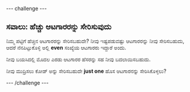 --- challenge ---

## ಸವಾಲು: ಹೆಚ್ಚು ಆಟಗಾರರನ್ನು ಸೇರಿಸುವುದು

ನಿಮ್ಮ ಪಟ್ಟಿಗೆ ಹೆಚ್ಚಿನ ಆಟಗಾರರನ್ನು ಸೇರಿಸಬಹುದೇ? ನೀವು ಇಷ್ಟಪಡುವಷ್ಟು ಆಟಗಾರರನ್ನು ನೀವು ಸೇರಿಸಬಹುದು, ಆದರೆ ನೆನಪಿಟ್ಟುಕೊಳ್ಳಿ ಅಲ್ಲಿ **even** ಸಂಖ್ಯೆಯ ಆಟಗಾರರು ಇದ್ದಾರೆ ಅಂದು.

ನೀವು ಬಯಸಿದಲ್ಲಿ ಮೊದಲ ಎರಡು ಆಟಗಾರರ ಹೆಸರನ್ನು ಸಹ ನೀವು ಬದಲಾಯಿಸಬಹುದು.

ನೀವು ಮುದ್ರಿಸಲು ಕೋಡ್ ಅನ್ನು ಸೇರಿಸಬಹುದೇ **just one** ಹೊಸ ಆಟಗಾರನನ್ನು ಸೇರಿಸಿಕೊಳ್ಳಲು?

--- /challenge ---